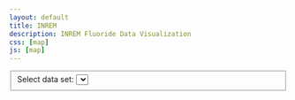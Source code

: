 ```yaml
---
layout: default
title: INREM
description: INREM Fluoride Data Visualization
css: [map]
js: [map]
---
```


<fieldset>
<label for="data_select">Select data set:</label>
<select id="data_select" name="data_select">
</select>
</fieldset>

<div id="map">
</div>
